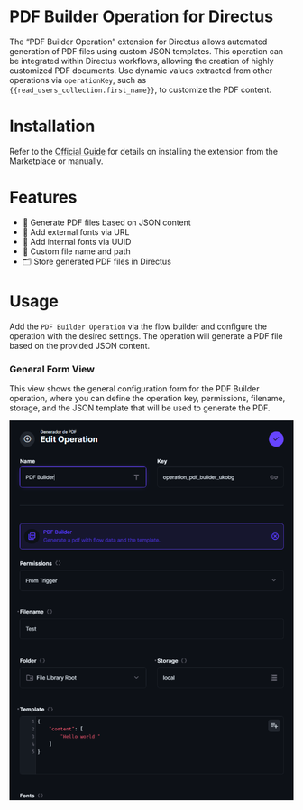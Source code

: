 # PDF Builder Operation for Directus

The “PDF Builder Operation” extension for Directus allows automated generation of PDF files using custom JSON templates.
This operation can be integrated within Directus workflows, allowing the creation of highly customized PDF documents.
Use dynamic values extracted from other operations via `operationKey`, such as `{{read_users_collection.first_name}}`,
to customize the PDF content.

# Installation

Refer to the [Official Guide](https://docs.directus.io/extensions/installing-extensions.html) for details on installing
the extension from the Marketplace or manually.

# Features

- 📄 Generate PDF files based on JSON content
- 🔗 Add external fonts via URL
- 🔗 Add internal fonts via UUID
- 📁 Custom file name and path
- 🗂️ Store generated PDF files in Directus

# Usage

Add the `PDF Builder Operation` via the flow builder and configure the operation with the desired settings. The
operation will generate a PDF file based on the provided JSON content.

### General Form View

This view shows the general configuration form for the PDF Builder operation, where you can define the operation key,
permissions, filename, storage, and the JSON template that will be used to generate the PDF.

![Operation General Form View](https://raw.githubusercontent.com/somaromero/directus-extension-pdf-builder/main/screenshots/operation_general_form_view.png)
